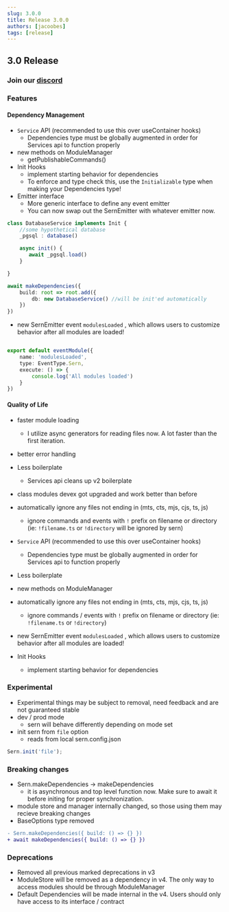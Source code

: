 ```yaml
---
slug: 3.0.0
title: Release 3.0.0
authors: [jacoobes]
tags: [release]
---
```


## 3.0 Release

### Join our [discord](https://sern.dev/discord) <br />

### Features

#### Dependency Management
- `Service` API (recommended to use this over useContainer hooks)
    - Dependencies type must be globally augmented in order for Services api to function properly
- new methods on ModuleManager
    - getPublishableCommands()
- Init Hooks 
   - implement starting behavior for dependencies
   - To enforce and type check this, use the `Initializable` type when making your Dependencies type!
- Emitter interface
   - More generic interface to define any event emitter
   - You can now swap out the SernEmitter with whatever emitter now. 
```ts 
class DatabaseService implements Init {
    //some hypothetical database
    _pgsql : database()  

    async init() {
       await _pgsql.load()
    }

}

await makeDependencies({ 
    build: root => root.add({
        db: new DatabaseService() //will be init'ed automatically
    })
})

```
- new SernEmitter event `modulesLoaded` , which allows users to customize behavior after all modules are loaded!
```ts

export default eventModule({
    name: 'modulesLoaded',
    type: EventType.Sern,
    execute: () => {
        console.log('All modules loaded')
    }
})


```

#### Quality of Life
- faster module loading
    - I utilize async generators for reading files now. A lot faster than the first iteration.
- better error handling
- Less boilerplate
    - Services api cleans up v2 boilerplate
- class modules devex got upgraded and work better than before
- automatically ignore any files not ending in (mts, cts, mjs, cjs, ts, js)
    - ignore commands and events with `!` prefix on filename or directory (ie: `!filename.ts` or `!directory` will be ignored by sern)

- `Service` API (recommended to use this over useContainer hooks)
    - Dependencies type must be globally augmented in order for Services api to function properly
- Less boilerplate
- new methods on ModuleManager
- automatically ignore any files not ending in (mts, cts, mjs, cjs, ts, js)
    - ignore commands / events with `!` prefix on filename or directory (ie: `!filename.ts` or `!directory`)
- new SernEmitter event `modulesLoaded` , which allows users to customize behavior after all modules are loaded!
- Init Hooks 
   - implement starting behavior for dependencies

### Experimental
- Experimental things may be subject to removal, need feedback and are not guaranteed stable
- dev / prod mode 
   - sern will behave differently depending on mode set
- init sern from `file` option
   - reads from local sern.config.json

```js 
Sern.init('file'); 
```
### Breaking changes
- Sern.makeDependencies -> makeDependencies
    - it is asynchronous and top level function now. Make sure to await it before initing for proper synchronization.
-  module store and manager internally changed, so those using them may recieve breaking changes
- BaseOptions type removed

```diff
- Sern.makeDependencies({ build: () => {} })
+ await makeDependencies({ build: () => {} })
```

### Deprecations
- Removed all previous marked deprecations in v3
- ModuleStore will be removed as a dependency in v4. The only way to access modules should be through ModuleManager
- Default Dependencies will be made internal in the v4. Users should only have access to its interface / contract

